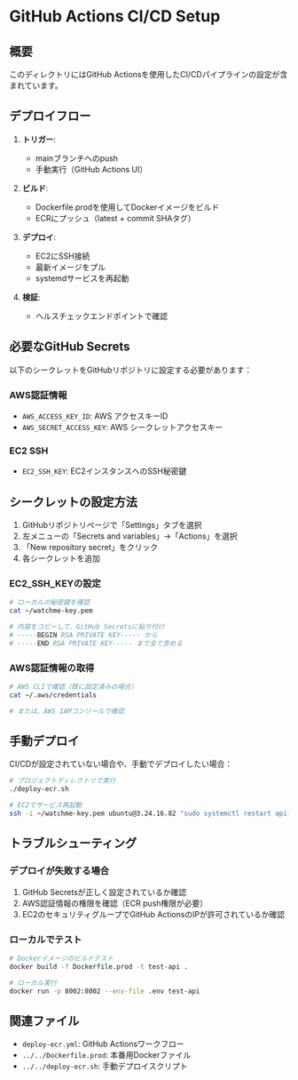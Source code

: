 # GitHub Actions CI/CD Setup

## 概要
このディレクトリにはGitHub Actionsを使用したCI/CDパイプラインの設定が含まれています。

## デプロイフロー

1. **トリガー**: 
   - mainブランチへのpush
   - 手動実行（GitHub Actions UI）

2. **ビルド**:
   - Dockerfile.prodを使用してDockerイメージをビルド
   - ECRにプッシュ（latest + commit SHAタグ）

3. **デプロイ**:
   - EC2にSSH接続
   - 最新イメージをプル
   - systemdサービスを再起動

4. **検証**:
   - ヘルスチェックエンドポイントで確認

## 必要なGitHub Secrets

以下のシークレットをGitHubリポジトリに設定する必要があります：

### AWS認証情報
- `AWS_ACCESS_KEY_ID`: AWS アクセスキーID
- `AWS_SECRET_ACCESS_KEY`: AWS シークレットアクセスキー

### EC2 SSH
- `EC2_SSH_KEY`: EC2インスタンスへのSSH秘密鍵

## シークレットの設定方法

1. GitHubリポジトリページで「Settings」タブを選択
2. 左メニューの「Secrets and variables」→「Actions」を選択
3. 「New repository secret」をクリック
4. 各シークレットを追加

### EC2_SSH_KEYの設定
```bash
# ローカルの秘密鍵を確認
cat ~/watchme-key.pem

# 内容をコピーして、GitHub Secretsに貼り付け
# -----BEGIN RSA PRIVATE KEY----- から
# -----END RSA PRIVATE KEY----- まで全て含める
```

### AWS認証情報の取得
```bash
# AWS CLIで確認（既に設定済みの場合）
cat ~/.aws/credentials

# または、AWS IAMコンソールで確認
```

## 手動デプロイ

CI/CDが設定されていない場合や、手動でデプロイしたい場合：

```bash
# プロジェクトディレクトリで実行
./deploy-ecr.sh

# EC2でサービス再起動
ssh -i ~/watchme-key.pem ubuntu@3.24.16.82 "sudo systemctl restart api-gpt-v1"
```

## トラブルシューティング

### デプロイが失敗する場合
1. GitHub Secretsが正しく設定されているか確認
2. AWS認証情報の権限を確認（ECR push権限が必要）
3. EC2のセキュリティグループでGitHub ActionsのIPが許可されているか確認

### ローカルでテスト
```bash
# Dockerイメージのビルドテスト
docker build -f Dockerfile.prod -t test-api .

# ローカル実行
docker run -p 8002:8002 --env-file .env test-api
```

## 関連ファイル
- `deploy-ecr.yml`: GitHub Actionsワークフロー
- `../../Dockerfile.prod`: 本番用Dockerファイル
- `../../deploy-ecr.sh`: 手動デプロイスクリプト